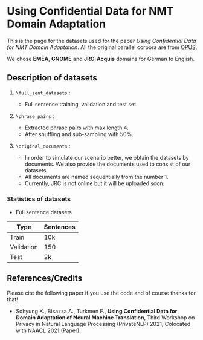 # Using Confidential Data for NMT Domain Adaptation

This is the page for the datasets used for the paper _Using Confidential Data for NMT Domain Adaptation_.
All the original parallel corpora are from [OPUS](https://opus.nlpl.eu/).

We chose **EMEA**, **GNOME** and **JRC-Acquis** domains for German to English. 



## Description of datasets


1. `\full_sent_datasets` :
    - Full sentence training, validation and test set. 
    
2. `\phrase_pairs` :
    - Extracted phrase pairs with max length 4.
    - After shuffling and sub-sampling with 50%. 

3. `\original_documents` :
    - In order to simulate our scenario better, we obtain the datasets by documents.
    We also provide the documents used to consist of our datasets.
    - All documents are named sequentially from the number 1.
    - Currently, JRC is not online but it will be uploaded soon.


### Statistics of datasets


- Full sentence datasets

Type |  Sentences 
---|---
Train | 10k
Validation | 150
Test | 2k


## References/Credits
Please cite the following paper if you use the code and of course thanks for that!

* Sohyung K., Bisazza A., Turkmen F., **Using Confidential Data for Domain Adaptation of Neural Machine Translation**, Third Workshop on Privacy in Natural Language Processing (PrivateNLP) 2021, Colocated with NAACL 2021  ([Paper](https://www.aclweb.org/anthology/2021.privatenlp-1.6/)).
